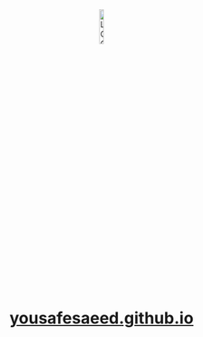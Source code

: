 <div align="center">
<a href="https://yousafesaeed.github.io">
<img src="https://raw.githubusercontent.com/yousafesaeed/yousafesaeed.github.io/main/assets/favicon.ico" width="12.5%" alt="LOGO">
</a>
</div>

<h1 align="center">
<a href="https://yousafesaeed.github.io">yousafesaeed.github.io</a>
</h1>

